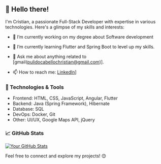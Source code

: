 ## 👋 Hello there!

I'm Cristian, a passionate Full-Stack Developer with expertise in various technologies. Here's a glimpse of my skills and interests:

- 🔭 I’m currently working on my degree about Software development
- 🌱 I’m currently learning Flutter and Spring Boot to level up my skills.

- 💬 Ask me about anything related to [gmail(pulidocabellochristian@gmail.com)].
- 📫 How to reach me: [LinkedIn](https://www.linkedin.com/in/cristian-pulido-cabello-564557256/)]

### 🚀 Technologies & Tools

- Frontend: HTML, CSS, JavaScript, Angular, Flutter
- Backend: Java (Spring Framework), Hibernate
- Database: SQL
- DevOps: Docker, Git
- Other: UI/UX, Google Maps API, jQuery

### 📈 GitHub Stats

[![Your GitHub Stats](https://github-readme-stats.vercel.app/api?username=cpcx04&show_icons=true&theme=radical)](https://github.com/cpcx04)

Feel free to connect and explore my projects! 😊


